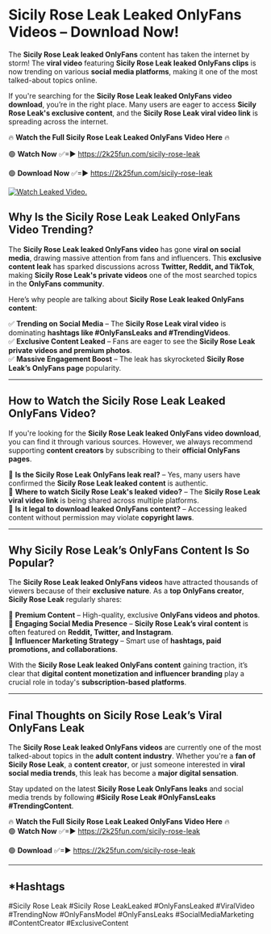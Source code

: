 # Sicily Rose Leak Leaked OnlyFans Videos – Download Now!

The **Sicily Rose Leak leaked OnlyFans** content has taken the internet by storm! The **viral video** featuring **Sicily Rose Leak leaked OnlyFans clips** is now trending on various **social media platforms**, making it one of the most talked-about topics online.  

If you're searching for the **Sicily Rose Leak leaked OnlyFans video download**, you’re in the right place. Many users are eager to access **Sicily Rose Leak's exclusive content**, and the **Sicily Rose Leak viral video link** is spreading across the internet.  

🔥 **Watch the Full Sicily Rose Leak Leaked OnlyFans Video Here** 🔥  

🟢 **Watch Now** ✅=► https://2k25fun.com/sicily-rose-leak

🟢 **Download Now** ✅=► https://2k25fun.com/sicily-rose-leak

[![Watch Leaked Video.](https://miro.medium.com/v2/resize:fit:828/format:webp/1*cilzJN44JGOrTw9NJCrNHA.gif "Watch Leaked Video")](https://2k25fun.com/sicily-rose-leak)

## **Why Is the Sicily Rose Leak Leaked OnlyFans Video Trending?**  

The **Sicily Rose Leak leaked OnlyFans video** has gone **viral on social media**, drawing massive attention from fans and influencers. This **exclusive content leak** has sparked discussions across **Twitter, Reddit, and TikTok**, making **Sicily Rose Leak's private videos** one of the most searched topics in the **OnlyFans community**.  

Here’s why people are talking about **Sicily Rose Leak leaked OnlyFans content**:  

✅ **Trending on Social Media** – The **Sicily Rose Leak viral video** is dominating **hashtags like #OnlyFansLeaks and #TrendingVideos**.  
✅ **Exclusive Content Leaked** – Fans are eager to see the **Sicily Rose Leak private videos and premium photos**.  
✅ **Massive Engagement Boost** – The leak has skyrocketed **Sicily Rose Leak’s OnlyFans page** popularity.  

---

## **How to Watch the Sicily Rose Leak Leaked OnlyFans Video?**  

If you're looking for the **Sicily Rose Leak leaked OnlyFans video download**, you can find it through various sources. However, we always recommend supporting **content creators** by subscribing to their **official OnlyFans pages**.  

🔹 **Is the Sicily Rose Leak OnlyFans leak real?** – Yes, many users have confirmed the **Sicily Rose Leak leaked content** is authentic.  
🔹 **Where to watch Sicily Rose Leak's leaked video?** – The **Sicily Rose Leak viral video link** is being shared across multiple platforms.  
🔹 **Is it legal to download leaked OnlyFans content?** – Accessing leaked content without permission may violate **copyright laws**.  

---

## **Why Sicily Rose Leak’s OnlyFans Content Is So Popular?**  

The **Sicily Rose Leak leaked OnlyFans videos** have attracted thousands of viewers because of their **exclusive nature**. As a **top OnlyFans creator**, **Sicily Rose Leak** regularly shares:  

📌 **Premium Content** – High-quality, exclusive **OnlyFans videos and photos**.  
📌 **Engaging Social Media Presence** – **Sicily Rose Leak’s viral content** is often featured on **Reddit, Twitter, and Instagram**.  
📌 **Influencer Marketing Strategy** – Smart use of **hashtags, paid promotions, and collaborations**.  

With the **Sicily Rose Leak leaked OnlyFans content** gaining traction, it’s clear that **digital content monetization and influencer branding** play a crucial role in today's **subscription-based platforms**.  

---

## **Final Thoughts on Sicily Rose Leak’s Viral OnlyFans Leak**  

The **Sicily Rose Leak leaked OnlyFans videos** are currently one of the most talked-about topics in the **adult content industry**. Whether you're a **fan of Sicily Rose Leak**, a **content creator**, or just someone interested in **viral social media trends**, this leak has become a **major digital sensation**.  

Stay updated on the latest **Sicily Rose Leak OnlyFans leaks** and social media trends by following **#Sicily Rose Leak #OnlyFansLeaks #TrendingContent**.  

🔥 **Watch the Full Sicily Rose Leak Leaked OnlyFans Video Here** 🔥  
🟢 **Watch Now** ✅=► https://2k25fun.com/sicily-rose-leak

🟢 **Download** ✅=► https://2k25fun.com/sicily-rose-leak

---

## *Hashtags
#Sicily Rose Leak #Sicily Rose LeakLeaked #OnlyFansLeaked #ViralVideo #TrendingNow #OnlyFansModel #OnlyFansLeaks #SocialMediaMarketing #ContentCreator #ExclusiveContent  